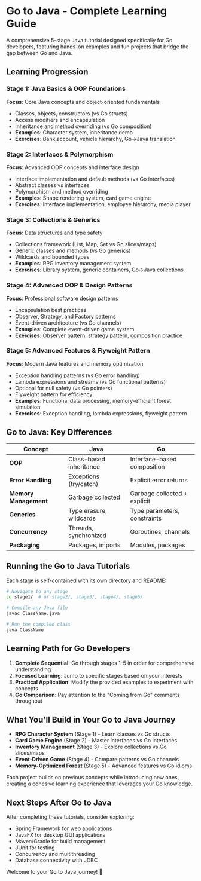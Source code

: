 # Go to Java - Complete Learning Guide

A comprehensive 5-stage Java tutorial designed specifically for Go developers, featuring hands-on examples and fun projects that bridge the gap between Go and Java.

## Learning Progression

### Stage 1: Java Basics & OOP Foundations
**Focus**: Core Java concepts and object-oriented fundamentals
- Classes, objects, constructors (vs Go structs)
- Access modifiers and encapsulation
- Inheritance and method overriding (vs Go composition)
- **Examples**: Character system, inheritance demo
- **Exercises**: Bank account, vehicle hierarchy, Go→Java translation

### Stage 2: Interfaces & Polymorphism
**Focus**: Advanced OOP concepts and interface design
- Interface implementation and default methods (vs Go interfaces)
- Abstract classes vs interfaces
- Polymorphism and method overriding
- **Examples**: Shape rendering system, card game engine
- **Exercises**: Interface implementation, employee hierarchy, media player

### Stage 3: Collections & Generics
**Focus**: Data structures and type safety
- Collections framework (List, Map, Set vs Go slices/maps)
- Generic classes and methods (vs Go generics)
- Wildcards and bounded types
- **Examples**: RPG inventory management system
- **Exercises**: Library system, generic containers, Go→Java collections

### Stage 4: Advanced OOP & Design Patterns
**Focus**: Professional software design patterns
- Encapsulation best practices
- Observer, Strategy, and Factory patterns
- Event-driven architecture (vs Go channels)
- **Examples**: Complete event-driven game system
- **Exercises**: Observer pattern, strategy pattern, composition practice

### Stage 5: Advanced Features & Flyweight Pattern
**Focus**: Modern Java features and memory optimization
- Exception handling patterns (vs Go error handling)
- Lambda expressions and streams (vs Go functional patterns)
- Optional for null safety (vs Go pointers)
- Flyweight pattern for efficiency
- **Examples**: Functional data processing, memory-efficient forest simulation
- **Exercises**: Exception handling, lambda expressions, flyweight pattern

## Go to Java: Key Differences

| Concept | Java | Go |
|---------|------|-----|
| **OOP** | Class-based inheritance | Interface-based composition |
| **Error Handling** | Exceptions (try/catch) | Explicit error returns |
| **Memory Management** | Garbage collected | Garbage collected + explicit |
| **Generics** | Type erasure, wildcards | Type parameters, constraints |
| **Concurrency** | Threads, synchronized | Goroutines, channels |
| **Packaging** | Packages, imports | Modules, packages |

## Running the Go to Java Tutorials

Each stage is self-contained with its own directory and README:

```bash
# Navigate to any stage
cd stage1/  # or stage2/, stage3/, stage4/, stage5/

# Compile any Java file
javac ClassName.java

# Run the compiled class
java ClassName
```

## Learning Path for Go Developers

1. **Complete Sequential**: Go through stages 1-5 in order for comprehensive understanding
2. **Focused Learning**: Jump to specific stages based on your interests
3. **Practical Application**: Modify the provided examples to experiment with concepts
4. **Go Comparison**: Pay attention to the "Coming from Go" comments throughout

## What You'll Build in Your Go to Java Journey

- **RPG Character System** (Stage 1) - Learn classes vs Go structs
- **Card Game Engine** (Stage 2) - Master interfaces vs Go interfaces
- **Inventory Management** (Stage 3) - Explore collections vs Go slices/maps
- **Event-Driven Game** (Stage 4) - Compare patterns vs Go channels
- **Memory-Optimized Forest** (Stage 5) - Advanced features vs Go idioms

Each project builds on previous concepts while introducing new ones, creating a cohesive learning experience that leverages your Go knowledge.

## Next Steps After Go to Java

After completing these tutorials, consider exploring:
- Spring Framework for web applications
- JavaFX for desktop GUI applications
- Maven/Gradle for build management
- JUnit for testing
- Concurrency and multithreading
- Database connectivity with JDBC

Welcome to your Go to Java journey! 🚀
